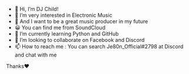 - 👋 Hi, I’m DJ Child!
- 👀 I’m very interested in Electronic Music
- 🤩 And I want to be a great music producer in my future
- 😀 You can find me from SoundCloud
- 🌱 I’m currently learning Python and GitHub
- 💞️ I’m looking to collaborate on Facebook and Discord
- 📫 How to reach me : You can search Je80n_Official#2798 at Discord and chat with me

Thanks❤️

<!---
666-djchild-666/666-djchild-666 is a ✨ special ✨ repository because its `README.md` (this file) appears on your GitHub profile.
You can click the Preview link to take a look at your changes.
--->

